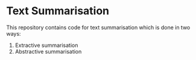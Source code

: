 # Text Summarisation

This repository contains code for text summarisation which is done in two ways:
1. Extractive summarisation
2. Abstractive summarisation
